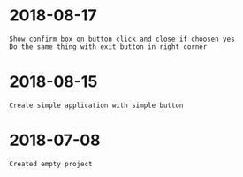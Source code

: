 # 2018-08-17
```
Show confirm box on button click and close if choosen yes
Do the same thing with exit button in right corner
```

# 2018-08-15
```
Create simple application with simple button
```

# 2018-07-08
```
Created empty project
```